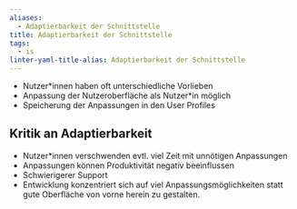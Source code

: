 ```yaml
---
aliases:
  - Adaptierbarkeit der Schnittstelle
title: Adaptierbarkeit der Schnittstelle
tags:
  - is
linter-yaml-title-alias: Adaptierbarkeit der Schnittstelle
---
```

- Nutzer\*innen haben oft unterschiedliche Vorlieben
- Anpassung der Nutzeroberfläche als Nutzer\*in möglich
- Speicherung der Anpassungen in den User Profiles

## Kritik an Adaptierbarkeit
- Nutzer\*innen verschwenden evtl. viel Zeit mit unnötigen Anpassungen
- Anpassungen können Produktivität negativ beeinflussen
- Schwierigerer Support
- Entwicklung konzentriert sich auf viel Anpassungsmöglichkeiten statt gute Oberfläche von vorne herein zu gestalten.